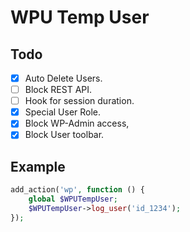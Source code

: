 # WPU Temp User

## Todo

- [x] Auto Delete Users.
- [ ] Block REST API.
- [ ] Hook for session duration.
- [x] Special User Role.
- [x] Block WP-Admin access,
- [x] Block User toolbar.

## Example

```php
add_action('wp', function () {
    global $WPUTempUser;
    $WPUTempUser->log_user('id_1234');
});
```
